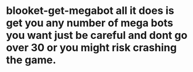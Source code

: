 # blooket-get-megabot all it does is get you any number of mega bots you want just be careful and dont go over 30 or you might risk crashing the game.
